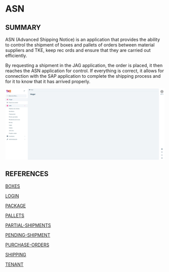 # ASN

## SUMMARY

ASN (Advanced Shipping Notice) is an application that provides the ability to control the 
shipment of boxes and pallets of orders between material suppliers and TKE, keep rec
ords and ensure that they are carried out efficiently. 

By requesting a shipment in the JAG application, the order is placed, it then reaches the 
ASN application for control. If everything is correct, it allows for connection with the SAP 
application to complete the shipping process and for it to know that it has arrived properly.

![image](ASN/images/ASN_home.png)

## REFERENCES 

[BOXES](ASN/Boxes.md) 

[LOGIN](ASN/Login.md) 

[PACKAGE](ASN/Package.md) 

[PALLETS](./ASN/Pallets.md) 

[PARTIAL-SHIPMENTS](ASN/Partial-shipments.md) 

[PENDING-SHIPMENT](ASN/Pending-shipment.md) 

[PURCHASE-ORDERS](ASN/Purchase-orders.md)

[SHIPPING](ASN/Shipping.md) 

[TENANT](ASN/Tenant.md) 